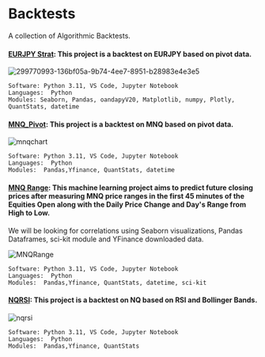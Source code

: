 # Backtests 

A collection of Algorithmic Backtests. 



#### [EURJPY Strat](https://github.com/guzmanwolfrank/QuantTrading/tree/main/Algorithmic%20Backtests/EURJPY): This project is a backtest on EURJPY based on pivot data.     

![299770993-136bf05a-9b74-4ee7-8951-b28983e4e3e5](https://github.com/guzmanwolfrank/QuantTrading/assets/29739578/1a35e249-dcd5-45ed-8b8e-326ebc8fefd4)


    Software: Python 3.11, VS Code, Jupyter Notebook
    Languages:  Python
    Modules: Seaborn, Pandas, oandapyV20, Matplotlib, numpy, Plotly, QuantStats, datetime




#### [MNQ_Pivot](https://github.com/guzmanwolfrank/QuantTrading/tree/main/Algorithmic%20Backtests/MNQ_Pivot): This project is a backtest on MNQ based on pivot data.     

![mnqchart](https://github.com/guzmanwolfrank/QuantTrading/assets/29739578/55ad6326-bd1b-4fa5-8c05-af5a98800868)



    Software: Python 3.11, VS Code, Jupyter Notebook
    Languages:  Python
    Modules:  Pandas,Yfinance, QuantStats, datetime


#### [MNQ Range](https://github.com/guzmanwolfrank/QuantTrading/tree/main/Algorithmic%20Backtests/MNQRange): This machine learning project aims to predict future closing prices after measuring MNQ price ranges in the first 45 minutes of the Equities Open along with the Daily Price Change and Day's Range from High to Low. 
We will be looking for correlations using Seaborn visualizations, Pandas Dataframes, sci-kit module and YFinance downloaded data.

![MNQRange](https://github.com/guzmanwolfrank/QuantTrading/assets/29739578/ce6de23c-e583-4574-bb3d-a5a71c3b9509)



    Software: Python 3.11, VS Code, Jupyter Notebook
    Languages:  Python
    Modules:  Pandas,Yfinance, QuantStats, datetime, sci-kit 


#### [NQRSI](https://github.com/guzmanwolfrank/QuantTrading/tree/main/Algorithmic%20Backtests/NQRSI): This project is a backtest on NQ based on RSI and Bollinger Bands.     

![nqrsi](https://github.com/guzmanwolfrank/QuantTrading/assets/29739578/c77421f4-d815-4117-98af-3a4bb6738ed8)


    Software: Python 3.11, VS Code, Jupyter Notebook
    Languages:  Python
    Modules:  Pandas,Yfinance, QuantStats

